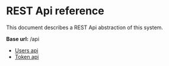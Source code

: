 # REST Api reference

This document describes a REST Api abstraction of this system.

**Base url:** /api

- [Users api](./01_Users/index.md)
- [Token api](./02_Token/index.md)